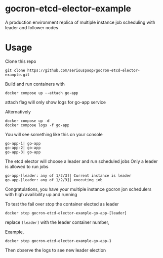 # gocron-etcd-elector-example

A production environment replica of multiple instance job scheduling with leader and follower nodes

# Usage

Clone this repo

```
git clone https://github.com/seriouspoop/gocron-etcd-elector-example.git
```

Build and run containers with

```
docker compose up --attach go-app
```

attach flag will only show logs for go-app service

Alternatively

```
docker compose up -d
docker compose logs -f go-app
```

You will see something like this on your console

```
go-app-1| go-app
go-app-2| go-app
go-app-3| go-app
```

The etcd elector will choose a leader and run scheduled jobs
Only a leader is allowed to run jobs

```
go-app-[leader: any of 1/2/3]| Current instance is leader
go-app-[leader: any of 1/2/3]| executing job
```

Congratulations, you have your multiple instance gocron jon schedulers with high availibility up and running

To test the fail over stop the container elected as leader

```
docker stop gocron-etcd-elector-example-go-app-[leader]
```

replace `[leader]` with the leader container number,

Example,

```
docker stop gocron-etcd-elector-example-go-app-1
```

Then observe the logs to see new leader election
